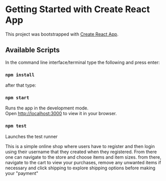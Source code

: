 # Getting Started with Create React App

This project was bootstrapped with [Create React App](https://github.com/facebook/create-react-app).

## Available Scripts

In the command line interface/terminal type the following and press enter:

### `npm install`

after that type:

### `npm start`

Runs the app in the development mode.\
Open [http://localhost:3000](http://localhost:3000) to view it in your browser.

### `npm test`

Launches the test runner

This is a simple online shop where users have to register and then login using their username that they created when they registered. From there one can navigate to the store and choose items and item sizes. from there, navigate to the cart to view your purchases, remove any unwanted items if necessary and click shipping to explore shipping options before making your "payment"
